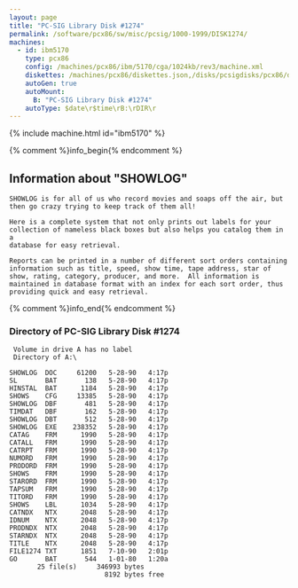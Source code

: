 ```yaml
---
layout: page
title: "PC-SIG Library Disk #1274"
permalink: /software/pcx86/sw/misc/pcsig/1000-1999/DISK1274/
machines:
  - id: ibm5170
    type: pcx86
    config: /machines/pcx86/ibm/5170/cga/1024kb/rev3/machine.xml
    diskettes: /machines/pcx86/diskettes.json,/disks/pcsigdisks/pcx86/diskettes.json
    autoGen: true
    autoMount:
      B: "PC-SIG Library Disk #1274"
    autoType: $date\r$time\rB:\rDIR\r
---
```


{% include machine.html id="ibm5170" %}

{% comment %}info_begin{% endcomment %}

## Information about "SHOWLOG"

    SHOWLOG is for all of us who record movies and soaps off the air, but
    then go crazy trying to keep track of them all!
    
    Here is a complete system that not only prints out labels for your
    collection of nameless black boxes but also helps you catalog them in a
    database for easy retrieval.
    
    Reports can be printed in a number of different sort orders containing
    information such as title, speed, show time, tape address, star of
    show, rating, category, producer, and more.  All information is
    maintained in database format with an index for each sort order, thus
    providing quick and easy retrieval.
{% comment %}info_end{% endcomment %}


### Directory of PC-SIG Library Disk #1274

     Volume in drive A has no label
     Directory of A:\

    SHOWLOG  DOC     61200   5-28-90   4:17p
    SL       BAT       138   5-28-90   4:17p
    HINSTAL  BAT      1184   5-28-90   4:17p
    SHOWS    CFG     13385   5-28-90   4:17p
    SHOWLOG  DBF       481   5-28-90   4:17p
    TIMDAT   DBF       162   5-28-90   4:17p
    SHOWLOG  DBT       512   5-28-90   4:17p
    SHOWLOG  EXE    238352   5-28-90   4:17p
    CATAG    FRM      1990   5-28-90   4:17p
    CATALL   FRM      1990   5-28-90   4:17p
    CATRPT   FRM      1990   5-28-90   4:17p
    NUMORD   FRM      1990   5-28-90   4:17p
    PRODORD  FRM      1990   5-28-90   4:17p
    SHOWS    FRM      1990   5-28-90   4:17p
    STARORD  FRM      1990   5-28-90   4:17p
    TAPSUM   FRM      1990   5-28-90   4:17p
    TITORD   FRM      1990   5-28-90   4:17p
    SHOWS    LBL      1034   5-28-90   4:17p
    CATNDX   NTX      2048   5-28-90   4:17p
    IDNUM    NTX      2048   5-28-90   4:17p
    PRODNDX  NTX      2048   5-28-90   4:17p
    STARNDX  NTX      2048   5-28-90   4:17p
    TITLE    NTX      2048   5-28-90   4:17p
    FILE1274 TXT      1851   7-10-90   2:01p
    GO       BAT       544   1-01-80   1:20a
           25 file(s)     346993 bytes
                            8192 bytes free
